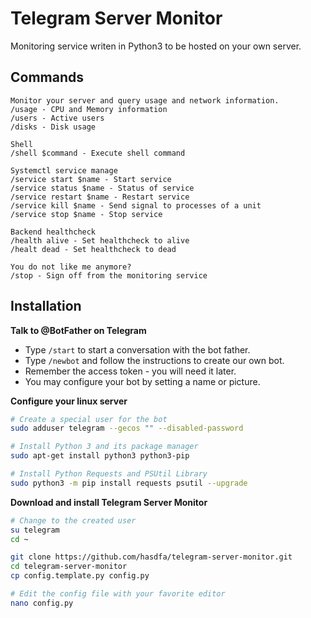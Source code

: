 # Telegram Server Monitor

Monitoring service writen in Python3 to be hosted on your own server.

## Commands
```
Monitor your server and query usage and network information.
/usage - CPU and Memory information
/users - Active users
/disks - Disk usage

Shell
/shell $command - Execute shell command

Systemctl service manage
/service start $name - Start service
/service status $name - Status of service
/service restart $name - Restart service
/service kill $name - Send signal to processes of a unit
/service stop $name - Stop service

Backend healthcheck
/health alive - Set healthcheck to alive
/healt dead - Set healthcheck to dead

You do not like me anymore?
/stop - Sign off from the monitoring service
```

## Installation
**Talk to @BotFather on Telegram**
- Type `/start` to start a conversation with the bot father.
- Type `/newbot` and follow the instructions to create our own bot.
- Remember the access token - you will need it later.
- You may configure your bot by setting a name or picture.

**Configure your linux server**

```sh
# Create a special user for the bot
sudo adduser telegram --gecos "" --disabled-password

# Install Python 3 and its package manager
sudo apt-get install python3 python3-pip

# Install Python Requests and PSUtil Library
sudo python3 -m pip install requests psutil --upgrade
```

**Download and install Telegram Server Monitor**

```sh
# Change to the created user
su telegram
cd ~

git clone https://github.com/hasdfa/telegram-server-monitor.git
cd telegram-server-monitor
cp config.template.py config.py

# Edit the config file with your favorite editor
nano config.py
```
